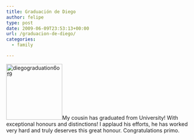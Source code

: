 ```yaml
---
title: Graduación de Diego
author: felipe
type: post
date: 2009-06-09T23:53:13+00:00
url: /graduacion-de-diego/
categories:
  - family

---
```

<img class="alignright size-thumbnail wp-image-334" title="diegograduation6of9" src="/wp-content/uploads/2009/06/diegograduation6of9-150x150.jpg" alt="diegograduation6of9" width="150" height="150" />My cousin has graduated from University! With exceptional honours and distinctions! I applaud his efforts, he has worked very hard and truly deserves this great honour. Congratulations primo.